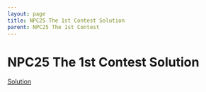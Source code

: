 ```yaml
---
layout: page
title: NPC25 The 1st Contest Solution
parent: NPC25 The 1st Contest
---
```


# NPC25 The 1st Contest Solution

[Solution](/npc/25sp/first/solution/editorial.pdf)
